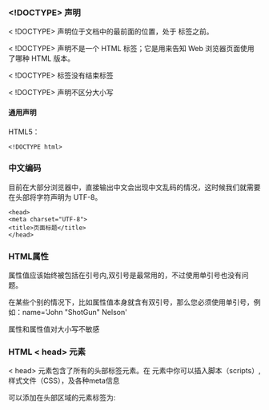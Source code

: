 ### <!DOCTYPE> 声明
< !DOCTYPE> 声明位于文档中的最前面的位置，处于 <html> 标签之前。
  
< !DOCTYPE> 声明不是一个 HTML 标签；它是用来告知 Web 浏览器页面使用了哪种 HTML 版本。

< !DOCTYPE> 标签没有结束标签

< !DOCTYPE> 声明不区分大小写
  
#### 通用声明
HTML5：
```
<!DOCTYPE html>
```

### 中文编码
目前在大部分浏览器中，直接输出中文会出现中文乱码的情况，这时候我们就需要在头部将字符声明为 UTF-8。
```
<head>
<meta charset="UTF-8">
<title>页面标题</title>
</head>
```

### HTML属性
属性值应该始终被包括在引号内,双引号是最常用的，不过使用单引号也没有问题。

在某些个别的情况下，比如属性值本身就含有双引号，那么您必须使用单引号，例如：name='John "ShotGun" Nelson'

属性和属性值对大小写不敏感

### HTML  < head> 元素
< head> 元素包含了所有的头部标签元素。在 <head>元素中你可以插入脚本（scripts）, 样式文件（CSS），及各种meta信息

可以添加在头部区域的元素标签为: <title>, <style>, <meta>, <link>, <script>, <noscript>, and <base>.
  
### HTML < base> 元素
< base> 标签为HTML文档中所有的链接标签的默认链接

### HTML < link> 元素
< link> 标签定义了文档与外部资源之间的关系。

< link> 标签通常用于链接到样式表:
```
<head>
<link rel="stylesheet" type="text/css" href="mystyle.css">
</head>
```

### HTML 图像标签
[< img >]()定义图像

[< map >]()定义图像地图

[< area >](http://www.runoob.com/tags/tag-area.html)定义图像地图中的可点击区域

  1、距形：(左上角顶点坐标为(x1,y1)，右下角顶点坐标为(x2,y2))
```
<area shape="rect" coords="x1,y1,x2,y2" href=url>
```
2、圆形：(圆心坐标为(X1,y1)，半径为r)
```
<area shape="circle" coords="x1,y1,r" href=url>
```
3、多边形：(各顶点坐标依次为(x1,y1)、(x2,y2)、(x3,y3) ......)
```
<area shape="poly" coords="x1,y1,x2,y2 ......" href=url>
```
### HTML 表格
表格由 < table> 标签来定义。每个表格均有若干行（由 < tr> 标签定义），每行被分割为若干单元格（由 < td> 标签定义）。
  
```
  <table border="1">
    <tr>
        <td>row 1, cell 1</td>
        <td>row 1, cell 2</td>
    </tr>
    <tr>
        <td>row 2, cell 1</td>
        <td>row 2, cell 2</td>
    </tr>
</table>
```
  
### HTML 表格表头
表格的表头使用 < th> 标签进行定义。大多数浏览器会把表头显示为粗体居中的文本
  
#### 跨行或跨列的表格单元格
单元格跨两格:
```
<table border="1">
<tr>
  <th>Name</th>
  <th colspan="2">Telephone</th>
</tr>
<tr>  
  <td>Bill Gates</td>  
  <td>555 77 854</td>  
  <td>555 77 855</td>
</tr>
</table>
```
单元格跨两列:
```
<table border="1">
<tr>
  <th>First Name:</th> 
  <td>Bill Gates</td>
</tr>
<tr>  
  <th rowspan="2">Telephone:</th>  
  <td>555 77 854</td>
</tr>
<tr>  
  <td>555 77 855</td>
</tr>
</table>
```
### HTML < span> 标签
< span> 用于对文档中的行内元素进行组合。

< span> 标签没有固定的格式表现。当对它应用样式时，它才会产生视觉上的变化。如果不对 < span> 应用样式，那么 < span> 元素中的文本与其他文本不会任何视觉上的差异。

使用 < span> 元素对文本中的一部分进行着色：

```
<p>我的母亲有 <span style="color:blue">蓝色</span> 的眼睛。</p>
```
### HTML 表单
表单是一个包含表单元素的区域。

表单元素是允许用户在表单中输入内容,比如：文本域(textarea)、下拉列表、单选框(radio-buttons)、复选框(checkboxes)等等。
##### 表单使用表单标签 < form> 来设置:
```
<form>
.
input 元素
.
</form>
```
##### HTML 表单输入元素
多数情况下被用到的表单标签是输入标签（<input>）。输入类型是由类型属性（type）定义的。

大多数经常被用到的输入类型如下：
###### 文本域（Text Fields）
文本域通过< input type="text"> 标签来设定，当用户要在表单中键入字母、数字等内容时，就会用到文本域。
```
<form>
First name: <input type="text" name="firstname">
<br>
Last name: <input type="text" name="lastname">
</form>
```
###### 密码字段
密码字段通过标签< input type="password"> 来定义:
```
<form>
Password: <input type="password" name="pwd">
</form>
```
###### 单选按钮（Radio Buttons）
< input type="radio"> 标签定义了表单单选框选项
```
<form>
  <input type="radio" name="sex" value="male">Male
  <br>
  <input type="radio" name="sex" value="female">Female
</form>
```
###### 复选框（Checkboxes）
< input type="checkbox"> 定义了复选框. 用户需要从若干给定的选择中选取一个或若干选项。
```
<form>
  <input type="checkbox" name="vehicle" value="Bike">I have a bike
  <br>
  <input type="checkbox" name="vehicle" value="Car">I have a car 
</form>
```
###### 提交按钮(Submit Button)
< input type="submit"> 定义了提交按钮.当用户单击确认按钮时，表单的内容会被传送到另一个文件。
```
<form name="input" action="html_form_action.php" method="get">
  Username: <input type="text" name="user"><input type="submit" value="Submit">
</form>
```
###### 下拉框
< select> 定义了下拉选项列表

```
<form>
<select name="cars">
<option value="volvo">Volvo</option>
<option value="saab">Saab</option>
<option value="fiat" selected>Fiat</option>
<option value="audi">Audi</option>
</select>
</form>
```
#### HTML 字符实体
###### 不间断空格(Non-breaking Space)
HTML的常用字符实体是不间断空格(&nbsp;)。浏览器总是会截短 HTML 页面中的空格。如果您在文本中写 10 个空格，在显示该页面之前，浏览器会删除它们中的 9 个。如需在页面中增加空格的数量，您需要使用 &nbsp; 字符实体。
###### 结合音标符
| à | a&#768|

| á | a&#769|

| â | a&#770|

| ã | a&#771|
#### 文本格式化（Formatting）
```
<b>粗体文本</b>
<code>计算机代码</code>
<em>强调文本</em>
<i>斜体文本</i>
<kbd>键盘输入</kbd> 
<pre>预格式化文本</pre>
<small>更小的文本</small>
<strong>重要的文本</strong>
 
<abbr> （缩写）
<address> （联系信息）
<bdo> （文字方向）
<blockquote> （从另一个源引用的部分）
<cite> （工作的名称）
<del> （删除的文本）
<ins> （插入的文本）
<sub> （下标文本）
<sup> （上标文本）
```
#### 链接（Links）
```
普通的链接：<a href="http://www.example.com/">链接文本</a>
图像链接： <a href="http://www.example.com/"><img src="URL" alt="替换文本"></a>
邮件链接： <a href="mailto:webmaster@example.com">发送e-mail</a>
书签：
<a id="tips">提示部分</a>
<a href="#tips">跳到提示部分</a>
```
### HTML5 新元素
###### < canvas> 新元素
  < canvas> 元素(画布)用于图形的绘制，通过脚本 (通常是JavaScript)来完成.
###### 使用 JavaScript 来绘制图像
canvas 元素本身是没有绘图能力的。所有的绘制工作必须在 JavaScript 内部完成：

首先，找到 < canvas> 元素:
```
var c=document.getElementById("myCanvas");
```
然后，创建 context 对象：
```
var ctx=c.getContext("2d");
```
getContext("2d") 对象是内建的 HTML5 对象，拥有多种绘制路径、矩形、圆形、字符以及添加图像的方法。
下面的两行代码绘制一个红色的矩形：
```
ctx.fillStyle="#FF0000";
ctx.fillRect(0,0,150,75);
```
设置fillStyle属性可以是CSS颜色，渐变，或图案。
fillStyle 默认设置是#000000（黑色）。fillRect(x,y,width,height) 方法定义了矩形当前的填充方式。
###### Canvas  路径
  在Canvas上画线，我们将使用以下方法：
  
  moveTo(x,y) 定义线条开始坐标
  
  lineTo(x,y) 定义线条结束坐标
 
 定义开始坐标(0,0), 和结束坐标 (200,100)。然后使用 stroke() 方法来绘制线条:
 ```
var c=document.getElementById("myCanvas");
var ctx=c.getContext("2d");
ctx.moveTo(0,0);
ctx.lineTo(200,100);
ctx.stroke();
```
在canvas中绘制圆形, 我们将使用以下方法:

arc(x,y,r,start,stop)

实际上我们在绘制圆形时使用了 "ink" 的方法, 比如 stroke() 或者 fill().
```
var c=document.getElementById("myCanvas");
var ctx=c.getContext("2d");
ctx.beginPath();
ctx.arc(95,50,40,0,2*Math.PI);
ctx.stroke();
```
##### Canvas 文本
使用 canvas 绘制文本，重要的属性和方法如下：

font - 定义字体

fillText(text,x,y) - 在 canvas 上绘制实心的文本

strokeText(text,x,y) - 在 canvas 上绘制空心的文本

使用 "Arial" 字体在画布上绘制一个高 30px 的文字（实心）：
```
var c=document.getElementById("myCanvas");
var ctx=c.getContext("2d");
ctx.font="30px Arial";
ctx.fillText("Hello World",10,50);
```
使用 "Arial" 字体在画布上绘制一个高 30px 的文字（空心）：
```
var c=document.getElementById("myCanvas");
var ctx=c.getContext("2d");
ctx.font="30px Arial";
ctx.strokeText("Hello World",10,50);
```
###### Canvas - 渐变
渐变可以填充在矩形, 圆形, 线条, 文本等等, 各种形状可以自己定义不同的颜色。

以下有两种不同的方式来设置Canvas渐变：

createLinearGradient(x,y,x1,y1) - 创建线条渐变

createRadialGradient(x,y,r,x1,y1,r1) - 创建一个径向/圆渐变

当我们使用渐变对象，必须使用两种或两种以上的停止颜色。

addColorStop()方法指定颜色停止，参数使用坐标来描述，可以是0至1.

使用渐变，设置fillStyle或strokeStyle的值为 渐变，然后绘制形状，如矩形，文本，或一条线。

使用 createLinearGradient():

创建一个线性渐变。使用渐变填充矩形:
```
var c=document.getElementById("myCanvas");
var ctx=c.getContext("2d");
 
// 创建渐变
var grd=ctx.createLinearGradient(0,0,200,0);
grd.addColorStop(0,"red");
grd.addColorStop(1,"white");
 
// 填充渐变
ctx.fillStyle=grd;
ctx.fillRect(10,10,150,80);
```
使用 createRadialGradient():

创建一个径向/圆渐变。使用渐变填充矩形：
```
var c=document.getElementById("myCanvas");
var ctx=c.getContext("2d");
 
// 创建渐变
var grd=ctx.createRadialGradient(75,50,5,90,60,100);
grd.addColorStop(0,"red");
grd.addColorStop(1,"white");
 
// 填充渐变
ctx.fillStyle=grd;
ctx.fillRect(10,10,150,80);
```
###### Canvas - 图像
把一幅图像放置到画布上, 使用以下方法:

drawImage(image,x,y)

把一幅图像放置到画布上:
```
var c=document.getElementById("myCanvas");
var ctx=c.getContext("2d");
var img=document.getElementById("scream");
ctx.drawImage(img,10,10);
```
#### HTML5 拖放（Drag 和 Drop）
HTML5 拖放实例
```
<!DOCTYPE HTML>
<html>
<head>
<meta charset="utf-8"> 
<title>菜鸟教程(runoob.com)</title>
<style type="text/css">
#div1 {width:350px;height:70px;padding:10px;border:1px solid #aaaaaa;}
</style>
<script>
function allowDrop(ev)
{
    ev.preventDefault();
}
 
function drag(ev)
{
    ev.dataTransfer.setData("Text",ev.target.id);
}
 
function drop(ev)
{
    ev.preventDefault();
    var data=ev.dataTransfer.getData("Text");
    ev.target.appendChild(document.getElementById(data));
}
</script>
</head>
<body>
 
<p>拖动 RUNOOB.COM 图片到矩形框中:</p>
 
<div id="div1" ondrop="drop(event)" ondragover="allowDrop(event)"></div>
<br>
<img id="drag1" src="/images/logo.png" draggable="true" ondragstart="drag(event)" width="336" height="69">
 
</body>
</html>
```
###### 设置元素为可拖放
首先，为了使元素可拖动，把 draggable 属性设置为 true ：
```
<img draggable="true">
```
###### 拖动什么 - ondragstart 和 setData()
然后，规定当元素被拖动时，会发生什么。

在上面的例子中，ondragstart 属性调用了一个函数，drag(event)，它规定了被拖动的数据。

dataTransfer.setData() 方法设置被拖数据的数据类型和值：
```
function drag(ev){    
  ev.dataTransfer.setData("Text",ev.target.id);
  }
```
在这个例子中，数据类型是 "Text"，值是可拖动元素的 id ("drag1")。
###### 放到何处  ondragover
ondragover 事件规定在何处放置被拖动的数据。

默认地，无法将数据/元素放置到其他元素中。如果需要设置允许放置，我们必须阻止对元素的默认处理方式。

这要通过调用 ondragover 事件的 event.preventDefault() 方法：
```
event.preventDefault()
```
###### 进行放置 ondrop
当放置被拖数据时，会发生 drop 事件。

在上面的例子中，ondrop 属性调用了一个函数，drop(event)：
```
function drop(ev){    
  ev.preventDefault();    
  var data=ev.dataTransfer.getData("Text");    
  ev.target.appendChild(document.getElementById(data));
  }
```
代码解释：

调用 preventDefault() 来避免浏览器对数据的默认处理（drop 事件的默认行为是以链接形式打开）

通过 dataTransfer.getData("Text") 方法获得被拖的数据。该方法将返回在 setData() 方法中设置为相同类型的任何数据。

被拖数据是被拖元素的 id ("drag1")

把被拖元素追加到放置元素（目标元素）中






###### 新多媒体元素


